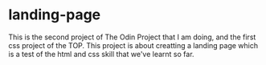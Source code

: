 # landing-page

This is the second project of The Odin Project that I am doing, and the first css project of the TOP. This project is about creatting a landing page which is a test of the html and css skill that we've learnt so far.
